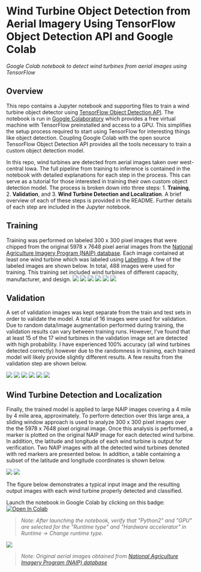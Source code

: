 # Wind Turbine Object Detection from Aerial Imagery Using TensorFlow Object Detection API and Google Colab
*Google Colab notebook to detect wind turbines from aerial images using TensorFlow*

## Overview
This repo contains a Jupyter notebook and supporting files to train a wind turbine object detector using [TensorFlow Object Detection API](https://github.com/tensorflow/models/tree/master/research/object_detection). The notebook is run in [Google Colaboratory](https://colab.research.google.com/notebooks/welcome.ipynb) which provides a free virtual machine with TensorFlow preinstalled and access to a GPU. This simplifies the setup process required to start using TensorFlow for interesting things like object detection. Coupling Google Colab with the open source TensorFlow Object Detection API provides all the tools necessary to train a custom object detection model. 

In this repo, wind turbines are detected from aerial images taken over west-central Iowa. The full pipeline from training to inference is contained in the notebook with detailed explanations for each step in the process. This can serve as a tutorial for those interested in training their own custom object detection model. The process is broken down into three steps: 1. **Training**, 2. **Validation**, and 3. **Wind Turbine Detection and Localization**. A brief overview of each of these steps is provided in the README. Further details of each step are included in the Jupyter notebook. 

## Training
Training was performed on labeled 300 x 300 pixel images that were chipped from the original 5978 x 7648 pixel aerial images from the [National Agriculture Imagery Program (NAIP) database](https://www.fsa.usda.gov/programs-and-services/aerial-photography/imagery-programs/naip-imagery/). Each image contained at least one wind turbine which was labeled using [LabelImg](https://github.com/tzutalin/labelImg). A few of the labeled images are shown below. In total, 488 images were used for training. This training set included wind turbines of different capacity, manufacturer, and design.
![](/READMEimages/train_01.png) ![](/READMEimages/train_02.png) ![](/READMEimages/train_03.png) ![](/READMEimages/train_04.png) ![](/READMEimages/train_05.png) ![](/READMEimages/train_06.png)

## Validation
A set of validation images was kept separate from the train and test sets in order to validate the model. A total of 16 images were used for validation. Due to random data/image augmentation performed during training, the validation results can vary between training runs. However, I've found that at least 15 of the 17 wind turbines in the validation image set are detected with high probability. I have experienced 100% accuracy (all wind turbines detected correctly) however due to the randomness in training, each trained model will likely provide slightly different results. A few results from the validation step are shown below.  

![](/READMEimages/valid_01.png) ![](/READMEimages/valid_02.png) ![](/READMEimages/valid_03.png) ![](/READMEimages/valid_04.png) ![](/READMEimages/valid_05.png) ![](/READMEimages/valid_08.png) 

## Wind Turbine Detection and Localization
Finally, the trained model is applied to large NAIP images covering a 4 mile by 4 mile area, approximately. To perform detection over this large area, a sliding window approach is used to analyze 300 x 300 pixel images over the the 5978 x 7648 pixel original image. Once this analysis is performed, a marker is plotted on the original NAIP image for each detected wind turbine. In addition, the latitude and longitude of each wind turbine is output for verification. Two NAIP images with all the detected wind turbines denoted with red markers are presented below. In addition, a table containing a subset of the latitude and longitude coordinates is shown below.  

![](/READMEimages/NAIP_01.png) ![](/READMEimages/NAIP_02.png)

The figure below demonstrates a typical input image and the resulting output images with each wind turbine properly detected and classified.

Launch the notebook in Google Colab by clicking on this badge: [![Open In Colab](https://colab.research.google.com/assets/colab-badge.svg)](https://colab.research.google.com/github/lbborkowski/wind-turbine-detector/blob/master/WindTurbineDetector.ipynb)
> *Note: After launching the notebook, verify that "Python2" and "GPU" are selected for the "Runtime type" and "Hardware accelerator" in Runtime -> Change runtime type.*

![](WindTurbineDetectorFigure_5.png)
> *Note: Original aerial images obtained from [National Agriculture Imagery Program (NAIP) database](https://www.fsa.usda.gov/programs-and-services/aerial-photography/imagery-programs/naip-imagery/)*
